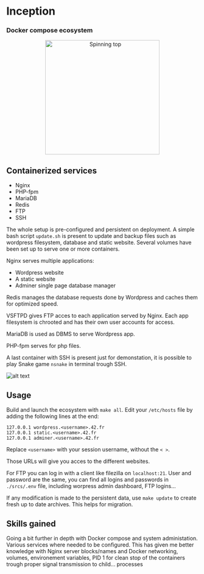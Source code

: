 # Inception

### Docker compose ecosystem

<p align="center">
  <img src="https://i.imgur.com/CVUUxlu.jpg" height="300px" alt="Spinning top" />
</p>

## Containerized services

- Nginx
- PHP-fpm
- MariaDB
- Redis
- FTP
- SSH

The whole setup is pre-configured and persistent on deployment. A simple bash script `update.sh` is present to update and backup files such as wordpress filesystem, database and static website. Several volumes have been set up to serve one or more containers.

Nginx serves multiple applications:
 - Wordpress website
 - A static website
 - Adminer single page database manager
 
Redis manages the database requests done by Wordpress and caches them for optimized speed.
 
VSFTPD gives FTP acces to each application served by Nginx. Each app filesystem is chrooted and has their own user accounts for access.

MariaDB is used as DBMS to serve Wordpress app.

PHP-fpm serves for php files.

A last container with SSH is present just for demonstation, it is possible to play Snake game `nsnake` in terminal trough SSH.

![alt text](https://i.imgur.com/8rljST8.png "Docker compose schema")

## Usage

Build and launch the ecosystem with `make all`. Edit your `/etc/hosts` file by adding the following lines at the end:

```
127.0.0.1 wordpress.<username>.42.fr
127.0.0.1 static.<username>.42.fr
127.0.0.1 adminer.<username>.42.fr
```

Replace `<username>` with your session username, without the `< >`.

Those URLs will give you acces to the different websites.

For FTP you can log in with a client like filezilla on `localhost:21`. User and password are the same, you can find all logins and passwords in `./srcs/.env` file, including worpress admin dashboard, FTP logins...

If any modification is made to the persistent data, use `make update` to create fresh up to date archives. This helps for migration.

## Skills gained

Going a bit further in depth with Docker compose and system administation. Various services where needed to be configured. This has given me better knowledge with Nginx server blocks/names and Docker networking, volumes, environement variables, PID 1 for clean stop of the containers trough proper signal transmission to child... processes

